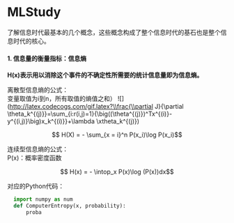 # MLStudy 

了解信息时代最基本的几个概念，这些概念构成了整个信息时代的基石也是整个信息时代的核心。

#### 1. 信息量的衡量指标：信息熵  
**H(x)表示用以消除这个事件的不确定性所需要的统计信息量即为信息熵。**

离散型信息熵的公式：  
变量取值为i到n，所有取值的熵值之和）
![](http://latex.codecogs.com/gif.latex?\\frac{\\partial J}{\\partial \\theta_k^{(j)}}=\\sum_{i:r(i,j)=1}{\\big((\\theta^{(j)})^Tx^{(i)}-y^{(i,j)}\\big)x_k^{(i)}}+\\lambda \\xtheta_k^{(j)})

```math
   H(X) = - \sum_{x = i}^n P(x_i)\log P(x_i)
``` 

连续型信息熵的公式：  
P(x)：概率密度函数
```math
   H(x) = - \intop_x P(x)\log (P(x))dx
```

对应的Python代码：
```python
  import numpy as num
  def ComputerEntropy(x, probability):
      proba
```
